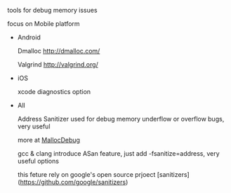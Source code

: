 
tools for debug memory issues

focus on Mobile platform

- Android

    Dmalloc  http://dmalloc.com/

    Valgrind http://valgrind.org/
    

- iOS

    xcode diagnostics option  

- All

    Address Sanitizer used for debug memory underflow or overflow bugs, very useful

    more at [MallocDebug](https://developer.apple.com/library/content/documentation/Performance/Conceptual/ManagingMemory/Articles/MallocDebug.html#//apple_ref/doc/uid/20001884-CJBJFIDD)


    gcc & clang introduce ASan feature, just add -fsanitize=address, very useful options

    this feture rely on google's open source prjoect  [sanitizers] (https://github.com/google/sanitizers)



    












